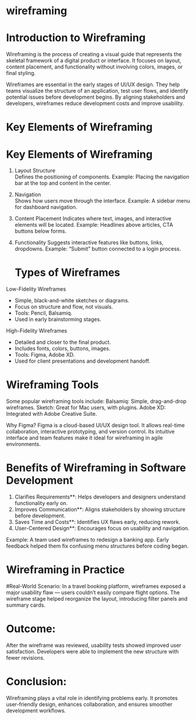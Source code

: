 # wireframing

# Introduction to Wireframing

Wireframing is the process of creating a visual guide that represents the skeletal framework of a digital product or interface. It focuses on layout, content placement, and functionality without involving colors, images, or final styling.

Wireframes are essential in the early stages of UI/UX design. They help teams visualize the structure of an application, test user flows, and identify potential issues before development begins. By aligning stakeholders and developers, wireframes reduce development costs and improve usability.

# Key Elements of Wireframing
# Key Elements of Wireframing

1. Layout Structure  
   Defines the positioning of components. Example: Placing the navigation bar at the top and content in the center.

2. Navigation  
   Shows how users move through the interface. Example: A sidebar menu for dashboard navigation.

3. Content Placement
   Indicates where text, images, and interactive elements will be located. Example: Headlines above articles, CTA buttons below forms.

4. Functionality
   Suggests interactive features like buttons, links, dropdowns. Example: “Submit” button connected to a login process.

   # Types of Wireframes
 

 Low-Fidelity Wireframes
- Simple, black-and-white sketches or diagrams.
- Focus on structure and flow, not visuals.
- Tools: Pencil, Balsamiq.
- Used in early brainstorming stages.

 High-Fidelity Wireframes
- Detailed and closer to the final product.
- Includes fonts, colors, buttons, images.
- Tools: Figma, Adobe XD.
- Used for client presentations and development handoff.

# Wireframing Tools


Some popular wireframing tools include:
Balsamiq: Simple, drag-and-drop wireframes.
Sketch: Great for Mac users, with plugins.
Adobe XD: Integrated with Adobe Creative Suite.

Why Figma?
Figma is a cloud-based UI/UX design tool. It allows real-time collaboration, interactive prototyping, and version control. Its intuitive interface and team features make it ideal for wireframing in agile environments.

# Benefits of Wireframing in Software Development


1. Clarifies Requirements**: Helps developers and designers understand functionality early on.
2. Improves Communication**: Aligns stakeholders by showing structure before development.
3. Saves Time and Costs**: Identifies UX flaws early, reducing rework.
4. User-Centered Design**: Encourages focus on usability and navigation.

Example: A team used wireframes to redesign a banking app. Early feedback helped them fix confusing menu structures before coding began.

# Wireframing in Practice


 #Real-World Scenario:
In a travel booking platform, wireframes exposed a major usability flaw — users couldn’t easily compare flight options. The wireframe stage helped reorganize the layout, introducing filter panels and summary cards.

# Outcome:
After the wireframe was reviewed, usability tests showed improved user satisfaction. Developers were able to implement the new structure with fewer revisions.

# Conclusion:
Wireframing plays a vital role in identifying problems early. It promotes user-friendly design, enhances collaboration, and ensures smoother development workflows.




